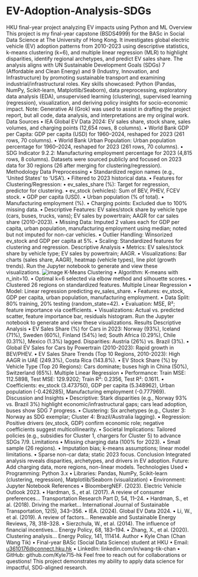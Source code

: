 # EV-Adoption-Analysis-SDGs
HKU final-year project analyzing EV impacts using Python and ML
Overview
This project is my final-year capstone (BSDS4999) for the BASc in Social Data Science at The University of Hong Kong. It investigates global electric vehicle (EV) adoption patterns from 2010-2023 using descriptive statistics, k-means clustering (k=6), and multiple linear regression (MLR) to highlight disparities, identify regional archetypes, and predict EV sales share. The analysis aligns with UN Sustainable Development Goals (SDGs) 7 (Affordable and Clean Energy) and 9 (Industry, Innovation, and Infrastructure) by promoting sustainable transport and examining industrial/infrastructural roles.
Key skills showcased: Python (Pandas, NumPy, Scikit-learn, Matplotlib/Seaborn), data preprocessing, exploratory data analysis (EDA), unsupervised learning (clustering), supervised learning (regression), visualization, and deriving policy insights for socio-economic impact.
Note: Generative AI (Grok) was used to assist in drafting the project report, but all code, data analysis, and interpretations are my original work.
Data Sources
•  IEA Global EV Data 2024: EV sales share, stock share, sales volumes, and charging points (12,654 rows, 8 columns).
•  World Bank GDP per Capita: GDP per capita (USD) for 1960–2024, reshaped for 2023 (261 rows, 70 columns).
•  World Bank Urban Population: Urban population percentage for 1960–2024, reshaped for 2023 (261 rows, 70 columns).
•  SDG Indicator 9.2.2: Manufacturing employment percentage for 2023 (4,815 rows, 8 columns).
Datasets were sourced publicly and focused on 2023 data for 30 regions (26 after merging for clustering/regression).
Methodology
Data Preprocessing
•  Standardized region names (e.g., ‘United States’ to ‘USA’).
•  Filtered to 2023 historical data.
•  Features for Clustering/Regression:
	•  ev_sales_share (%): Target for regression, predictor for clustering.
	•  ev_stock (vehicles): Sum of BEV, PHEV, FCEV stock.
	•  GDP per capita (USD).
	•  Urban population (% of total).
	•  Manufacturing employment (%).
	•  Charging points: Excluded due to 100% missing data.
•  Descriptive Features: EV sales/stock share by vehicle type (cars, buses, trucks, vans); EV sales by powertrain; AAGR for car sales share (2010–2023).
•  Missing Data: Imputed 2 values each for GDP per capita, urban population, manufacturing employment using median; noted but not imputed for non-car vehicles.
•  Outlier Handling: Winsorized ev_stock and GDP per capita at 5%.
•  Scaling: Standardized features for clustering and regression.
Descriptive Analysis
•  Metrics: EV sales/stock share by vehicle type; EV sales by powertrain; AAGR.
•  Visualizations: Bar charts (sales share, AAGR), heatmap (vehicle types), line plot (growth trends). Run the Jupyter notebook to generate and view these visualizations.
![image](https://github.com/user-attachments/assets/5bf0e1a4-ba37-49a3-be30-a0067b03d9ed)
K-Means Clustering
•  Algorithm: K-means with n_init=10.
•  Optimal k=6 selected via elbow method and silhouette scores.
•  Clustered 26 regions on standardized features.
Multiple Linear Regression
•  Model: Linear regression predicting ev_sales_share.
•  Features: ev_stock, GDP per capita, urban population, manufacturing employment.
•  Data Split: 80% training, 20% testing (random_state=42).
•  Evaluation: MSE, R²; feature importance via coefficients.
•  Visualizations: Actual vs. predicted scatter, feature importance bar, residuals histogram. Run the Jupyter notebook to generate and view these visualizations.
Results
Descriptive Analysis
•  EV Sales Share (%) for Cars in 2023: Norway (93%), Iceland (71%), Sweden (60%), Finland (54%) led; South Africa (0.29%), Chile (0.31%), Mexico (1.3%) lagged. Disparities: Austria (26%) vs. Brazil (3%).
•  Global EV Sales for Cars by Powertrain (2010-2023): Rapid growth in BEV/PHEV.
•  EV Sales Share Trends (Top 10 Regions, 2010-2023): High AAGR in UAE (249.3%), Costa Rica (143.8%).
•  EV Stock Share (%) by Vehicle Type (Top 20 Regions): Cars dominate; buses high in China (50%), Switzerland (65%).
Multiple Linear Regression
•  Performance: Train MSE: 112.5898, Test MSE: 129.9202; Train R²: 0.2356, Test R²: 0.1611.
•  Coefficients: ev_stock (3.473750), GDP per capita (5.348962), Urban population (-0.426285), Manufacturing employment (-0.777969).
Discussion and Insights
•  Descriptive: Stark disparities (e.g., Norway 93% vs. Brazil 3%) highlight economic/infrastructural gaps; cars lead adoption, buses show SDG 7 progress.
•  Clustering: Six archetypes (e.g., Cluster 3: Norway as SDG exemplar; Cluster 4: Brazil/Australia lagging).
•  Regression: Positive drivers (ev_stock, GDP) confirm economic role; negative coefficients suggest multicollinearity.
•  Societal Implications: Tailored policies (e.g., subsidies for Cluster 1, chargers for Cluster 5) to advance SDGs 7/9.
Limitations
•  Missing charging data (100% for 2023).
•  Small sample (26 regions).
•  Imputation bias; k-means assumptions; linear model limitations.
•  Sparse non-car data; static 2023 focus.
Conclusion
Integrated analysis reveals disparities, archetypes, and drivers in EV adoption. Future: Add charging data, more regions, non-linear models.
Technologies Used
•  Programming: Python 3.x
•  Libraries: Pandas, NumPy, Scikit-learn (clustering, regression), Matplotlib/Seaborn (visualization)
•  Environment: Jupyter Notebook
References
•  BloombergNEF. (2023). Electric Vehicle Outlook 2023.
•  Hardman, S., et al. (2017). A review of consumer preferences… Transportation Research Part D, 54, 11–24.
•  Hardman, S., et al. (2018). Driving the market… International Journal of Sustainable Transportation, 12(5), 343–356.
•  IEA. (2024). Global EV Data 2024.
•  Li, W., et al. (2019). A review of factors… Renewable and Sustainable Energy Reviews, 78, 318–328.
•  Sierzchula, W., et al. (2014). The influence of financial incentives… Energy Policy, 68, 183–194.
•  Zhang, X., et al. (2020). Clustering analysis… Energy Policy, 141, 111414.
Author
•  Kyle Chan (Chan Wang Tik)
•  Final-year BASc (Social Data Science) student at HKU
•  Email: u3610176@connect.hku.hk
•  LinkedIn: linkedin.com/in/wang-tik-chan
•  GitHub: github.com/Kyle715-hk
Feel free to reach out for collaborations or questions! This project demonstrates my ability to apply data science for impactful, SDG-aligned research.
